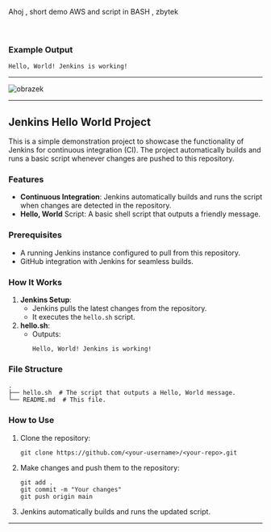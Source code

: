 Ahoj  , short demo AWS and script in BASH , zbytek<br><br><br>

### Example Output
```
Hello, World! Jenkins is working!
```

---

![obrazek](https://github.com/user-attachments/assets/0e013691-78c5-4d0e-a015-90f19367ce2f)

---

## Jenkins Hello World Project

This is a simple demonstration project to showcase the functionality of Jenkins for continuous integration (CI). The project automatically builds and runs a basic script whenever changes are pushed to this repository.

### Features
- **Continuous Integration**: Jenkins automatically builds and runs the script when changes are detected in the repository.
- **Hello, World** Script: A basic shell script that outputs a friendly message.

### Prerequisites
- A running Jenkins instance configured to pull from this repository.
- GitHub integration with Jenkins for seamless builds.

### How It Works
1. **Jenkins Setup**:
   - Jenkins pulls the latest changes from the repository.
   - It executes the `hello.sh` script.
2. **hello.sh**:
   - Outputs:
     ```
     Hello, World! Jenkins is working!
     ```

### File Structure
```
.
├── hello.sh  # The script that outputs a Hello, World message.
└── README.md  # This file.
```

### How to Use
1. Clone the repository:
   ```
   git clone https://github.com/<your-username>/<your-repo>.git
   ```
2. Make changes and push them to the repository:
   ```
   git add .
   git commit -m "Your changes"
   git push origin main
   ```
3. Jenkins automatically builds and runs the updated script.

---



